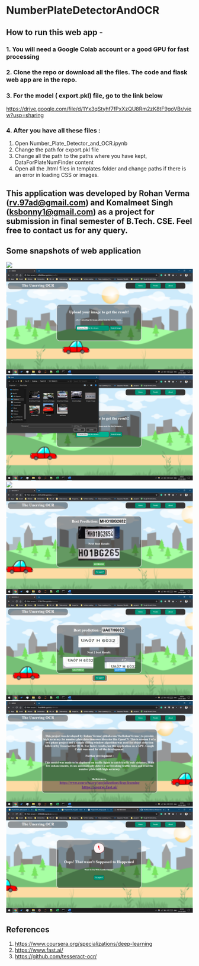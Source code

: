 # NumberPlateDetectorAndOCR
## How to run this web app - 
### 1. You will need a Google Colab account or a good GPU for fast processing
### 2. Clone the repo or download all the files. The code and flask web app are in the repo.
### 3. For the model ( export.pkl) file, go to the link below
https://drive.google.com/file/d/1Yx3qStyhf7fPxXzQU8Rm2zK8tF9goVBr/view?usp=sharing
### 4. After you have all these files :
1. Open Number_Plate_Detector_and_OCR.ipynb
2. Change the path for export.pkl file
3. Change all the path to the paths where you have kept, DataForPlateNumFinder content
4. Open all the .html files in templates folder and change paths if there is an error in loading CSS or images.
## This application was developed by Rohan Verma (rv.97ad@gmail.com) and Komalmeet Singh (ksbonny1@gmail.com) as a project for submission in final semester of B.Tech. CSE. Feel free to contact us for any query.
## Some snapshots of web application
![](Web%20App%20Screenshots/Screenshot%20(109).png)
![](Web%20App%20Screenshots/Screenshot%20(110).png)
![](Web%20App%20Screenshots/Screenshot%20(111).png)
![](Web%20App%20Screenshots/Screenshot%20(112).png)
![](Web%20App%20Screenshots/Screenshot%20(113).png)
![](Web%20App%20Screenshots/Screenshot%20(114).png)
![](Web%20App%20Screenshots/Screenshot%20(115).png)
![](Web%20App%20Screenshots/Screenshot%20(116).png)
## References
1. https://www.coursera.org/specializations/deep-learning
2. https://www.fast.ai/
3. https://github.com/tesseract-ocr/
